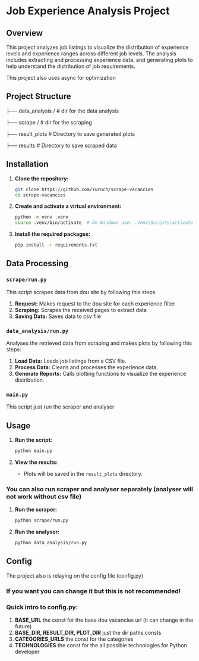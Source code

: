 # Job Experience Analysis Project

## Overview

This project analyzes job listings to visualize the distribution of experience levels and experience ranges across different job levels. The analysis includes extracting and processing experience data, and generating plots to help understand the distribution of job requirements.

This project also uses async for optimization
## Project Structure

├── data_analysis /  # dir for the data analysis

├── scrape /  # dir for the scraping

├── result_plots # Directory to save generated plots 

├── results # Directory to save scraped data


## Installation

1. **Clone the repository:**

    ```bash
    git clone https://github.com/Yuruch/scrape-vacancies
    cd scrape-vacancies
    ```

2. **Create and activate a virtual environment:**

    ```bash
    python -m venv .venv
    source .venv/bin/activate  # On Windows use: .venv\Scripts\activate
    ```

3. **Install the required packages:**

    ```bash
    pip install -r requirements.txt
    ```

## Data Processing
### `scrape/run.py`
This script scrapes data from dou site by following this steps
1. **Request:** Makes request to the dou site for each experience filter
2. **Scraping:** Scrapes the received pages to extract data
3. **Saving Data:** Saves data to csv file

### `data_analysis/run.py`
Analyses the retrieved data from scraping and makes plots by following this steps:
1. **Load Data:** Loads job listings from a CSV file.
2. **Process Data:** Cleans and processes the experience data.
3. **Generate Reports:** Calls plotting functions to visualize the experience distribution.

### `main.py`
This script just run the scraper and analyser
## Usage

1. **Run the script:**

    ```bash
    python main.py
    ```

2. **View the results:**
    - Plots will be saved in the `result_plots` directory.
   

### You can also run scraper and analyser separately (analyser will not work without csv file)

1. **Run the scraper:**
    ```bash
    python scrape/run.py
    ```

2. **Run the analyser:**
    ```bash
    python data_analysis/run.py
    ```

## Config

The project also is relaying on the config file (config.py)

### If you want you can change it but this is not recommended!
### Quick intro to config.py:
1. **BASE_URL** the const for the base dou vacancies url (it can change in the future)
2. **BASE_DIR, RESULT_DIR, PLOT_DIR** just the dir paths consts
3. **CATEGORIES_URLS** the const for the categories
4. **TECHNOLOGIES** the const for the all possible technologies for Python developer

